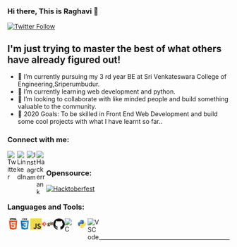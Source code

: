 ### Hi there, This is Raghavi 👋


[![Twitter Follow](https://img.shields.io/badge/Linkedin-Profile-blue)](https://www.linkedin.com/in/raghavi-srinivasan-747b96172/)

## I'm just trying to master the best of what others have already figured out!

- 🔭 I’m currently pursuing my 3 rd year BE at Sri Venkateswara College of Engineering,Sriperumbudur.
- 🌱 I’m currently learning web development and python.
- 👯 I’m looking to collaborate with like minded people and build something valuable to the community.
- 🥅 2020 Goals: To be skilled in Front End Web Development and build some cool projects with what I have learnt so far..




### Connect with me:


[<img align="left" alt="Twitter" width="22px" src="https://cdn.jsdelivr.net/npm/simple-icons@v3/icons/twitter.svg" />][twitter]
[<img align="left" alt="LinkedIn" width="22px" src="https://cdn.jsdelivr.net/npm/simple-icons@v3/icons/linkedin.svg" />][linkedin]
[<img align="left" alt="Instagram" width="22px" src="https://cdn.jsdelivr.net/npm/simple-icons@v3/icons/instagram.svg" />][instagram]
[<img align="left" alt="Hackerrank" width="22px" src="https://cdn.jsdelivr.net/npm/simple-icons@v3/icons/hackerrank.svg" />][hackerrank]



<br />


### Opensource:

[![Hacktoberfest](https://img.shields.io/badge/Hacktoberfest2020-firstcontribution-blueviolet)](https://hacktoberfest.digitalocean.com/profile)


### Languages and Tools:


<img align="left" alt="HTML5" width="26px" src="https://raw.githubusercontent.com/github/explore/80688e429a7d4ef2fca1e82350fe8e3517d3494d/topics/html/html.png" />
<img align="left" alt="CSS3" width="26px" src="https://raw.githubusercontent.com/github/explore/80688e429a7d4ef2fca1e82350fe8e3517d3494d/topics/css/css.png" />
<img align="left" alt="JavaScript" width="26px" src="https://raw.githubusercontent.com/github/explore/80688e429a7d4ef2fca1e82350fe8e3517d3494d/topics/javascript/javascript.png" />
<img align="left" alt="Git" width="26px" src="https://raw.githubusercontent.com/github/explore/78df643247d429f6cc873026c0622819ad797942/topics/git/git.png" />
<img align="left" alt="GitHub" width="26px" src="https://raw.githubusercontent.com/github/explore/78df643247d429f6cc873026c0622819ad797942/topics/github/github.png" />
<img align="left" alt="C" width="26px" src="https://cdn.iconscout.com/icon/free/png-512/c-programming-569564.png" />
<img align="left" alt="Python" width="26px" src="https://raw.githubusercontent.com/github/explore/78df643247d429f6cc873026c0622819ad797942/topics/python/python.png" />
<img align="left" alt="VSCode" width="26px" src="https://user-images.githubusercontent.com/674621/71187801-14e60a80-2280-11ea-94c9-e56576f76baf.png" />



<br />
<br />

---

[twitter]: https://twitter.com/RAGHAVISRINIVA7
[instagram]: https://www.instagram.com/raghavi_94/?hl=en
[linkedin]: https://www.linkedin.com/in/raghavi-srinivasan-747b96172/
[hackerrank]:https://www.hackerrank.com/raghaveni50


